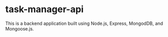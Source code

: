# task-manager-api

This is a backend application built using Node.js, Express, MongodDB, and Mongoose.js.
